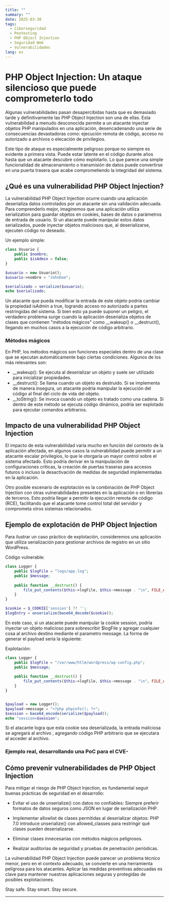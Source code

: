 ```yaml
---
title: ""
summary: ""
date: 2025-03-30
tags:
  - Ciberseguridad
  - Pentesting
  - PHP Object Injection
  - Seguridad Web
  - Vulnerabilidades
lang: es
---
```


# PHP Object Injection: Un ataque silencioso que puede comprometerlo todo

Algunas vulnerabilidades pasan desapercibidas hasta que es demasiado tarde y definitivamente las PHP Object Injection son una de ellas. Esta vulnerabilidad a menudo desconocida permite a un atacante inyectar objetos PHP manipulados en una aplicación, desencadenando una serie de consecuencias devastadoras como: ejecución remota de código, acceso no autorizado a archivos o elecación de privilegios.

Este tipo de ataque es especialmente peligroso porque no siempre es evidente a primera vista. Puede estar latente en el código durante años hasta que un atacante descubre cómo explotarlo. Lo que parece una simple funcionalidad de almacenamiento o transmisión de datos puede convertirse en una puerta trasera que acabe comprometiendo la integridad del sistema.

<!-- more -->

## ¿Qué es una vulnerabilidad PHP Object Injection?

La vulnerabilidad PHP Object Injection ocurre cuando una aplicación deserializa datos controlados por un atacante sin una validación adecuada. Para comprenderlo mejor, imaginemos que una aplicación utiliza serialization para guardar objetos en cookies, bases de datos o parámetros de entrada de usuario. Si un atacante puede manipular estos datos serializados, puede inyectar objetos maliciosos que, al deserializarse, ejecuten código no deseado.

Un ejemplo simple:

```php
class Usuario {
    public $nombre;
    public $isAdmin = false;
}

$usuario = new Usuario();
$usuario->nombre = "JohnDoe";

$serializado = serialize($usuario);
echo $serializado;
```

Un atacante que pueda modificar la entrada de este objeto podría cambiar la propiedad isAdmin a true, logrando acceso no autorizado a partes restringidas del sistema. Si bien esto ya puede suponer un peligro, el verdadero problema surge cuando la aplicación deserializa objetos de clases que contienen "métodos mágicos" como __wakeup() o __destruct(), llegando en muchos casos a la ejecución de código arbitrario.

### Métodos mágicos

En PHP, los métodos mágicos son funciones especiales dentro de una clase que se ejecutan automáticamente bajo ciertas condiciones. Algunos de los más relevantes son:

 + __wakeup(): Se ejecuta al deserializar un objeto y suele ser utilizado para inicializar propiedades.
 + __destruct(): Se llama cuando un objeto es destruido. Si se implementa de manera insegura, un atacante podría manipular la ejecución del código al final del ciclo de vida del objeto.
 + __toString(): Se invoca cuando un objeto es tratado como una cadena. Si dentro de este método se ejecuta código dinámico, podría ser explotado para ejecutar comandos arbitrarios.

## Impacto de una vulnerabilidad PHP Object Injection

El impacto de esta vulnerabiilidad varia mucho en función del contexto de la aplicación afectada, en algunos casos la vulnerabilidad puede permitir a un atacante escalar privilegios, lo que le otorgaría un mayor control sobre el sistema afectado. Esto podría derivar en la manipulación de configuraciones críticas, la creación de puertas traseras para accesos futuros o incluso la desactivación de medidas de seguridad implementadas en la aplicación.

Otro posible escenario de explotación es la combinación de PHP Object Injection con otras vulnerabilidades presentes en la aplicación o en librerías de terceros. Esto podría llegar a permitir la ejecución remota de código (RCE), facilitando que el atacante tome control total del servidor y comprometa otros sistemas relacionados.

## Ejemplo de explotación de PHP Object Injection

Para ilustrar un caso práctico de explotación, consideremos una aplicación que utiliza serialización para gestionar archivos de registro en un sitio WordPress.

Código vulnerable:
```php
class Logger {
    public $logFile = "logs/app.log";
    public $message;
    
    public function __destruct() {
        file_put_contents($this->logFile, $this->message . "\n", FILE_APPEND);
    }
}

$cookie = $_COOKIE['session'] ?? '';
$logEntry = unserialize(base64_decode($cookie));
``` 
En este caso, si un atacante puede manipular la cookie session, podría inyectar un objeto malicioso para sobrescribir $logFile y agregar cualquier cosa al archivo destino mediante el parametro message. La forma de generar el payload sería la siguiente:

Explotación:
```php
class Logger {
    public $logFile = "/var/www/htlm/wordpress/wp-config.php";
    public $message;
    
    public function __destruct() {
        file_put_contents($this->logFile, $this->message . "\n", FILE_APPEND);
    }
}


$payload = new Logger();
$payload->message = "<?php phpinfo(); ?>";
$session = base64_encode(serialize($payload));
echo "session=$session";
```
Si el atacante logra que esta cookie sea deserializada, la entrada maliciosa se agregará al archivo , agregando código PHP arbitrario que se ejecutara al acceder al archivo.


### Ejemplo real, desarrollando una PoC para el CVE-


## Cómo prevenir vulnerabilidades de PHP Object Injection

Para mitigar el riesgo de PHP Object Injection, es fundamental seguir buenas prácticas de seguridad en el desarrollo:

* Evitar el uso de unserialize() con datos no confiables: Siempre preferir formatos de datos seguros como JSON en lugar de serialización PHP.

* Implementar allowlist de clases permitidas al deserializar objetos: PHP 7.0 introduce unserialize() con allowed_classes para restringir qué clases pueden deserializarse.

* Eliminar clases innecesarias con métodos mágicos peligrosos.

* Realizar auditorías de seguridad y pruebas de penetración periódicas.

La vulnerabilidad PHP Object Injection puede parecer un problema técnico menor, pero en el contexto adecuado, se convierte en una herramienta peligrosa para los atacantes. Aplicar las medidas preventivas adecuadas es clave para mantener nuestras aplicaciones seguras y protegidas de posibles explotaciones.


Stay safe. Stay smart. Stay secure.

---